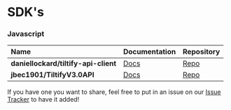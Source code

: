 # SDK's

### Javascript
| Name | Documentation | Repository |
|:-----|:-----|:-----------|
|**daniellockard/tiltify-api-client**|[Docs](https://daniellockard.github.io/tiltify-api-client/)|[Repo](https://github.com/daniellockard/tiltify-api-client)|
|**jbec1901/TiltifyV3.0API**|[Docs](https://github.com/jbec1901/TiltifyV3.0API)|[Repo](https://github.com/jbec1901/TiltifyV3.0API)|

If you have one you want to share, feel free to put in an issue on our [Issue Tracker](https://github.com/Tiltify/api/issues) to have it added!
